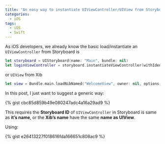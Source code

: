```yaml
---
title: "An easy way to instantiate UIViewController/UIView from Storyboard/Xib with Generic in Swift"
categories:
  - iOS
tags:
  - iOS
  - Swift
---
```


As iOS developers, we already know the basic load/instantiate an `UIViewController` from Storyboard is

```swift
let storyboard = UIStoryboard(name: "Main", bundle: nil)
let loginViewController = storyboard.instantiateViewController(withIdentifier: "Login") as? LoginViewController
```

or `UIView` from Xib

```swift
let view = Bundle.main.loadNibNamed("WelcomeView", owner: nil, options: nil)?.first
```

In this post, I just want to suggest a generic way:

{% gist cbc85d859b49e080247adc4a16a29ad9 %}

This requires the **Storyboard ID** of `UIViewController` in Storyboard is same as **it’s name**, or the **Xib’s name** have the same **name as UIView**.

Using:

{% gist e26413227f018616fda166651c808ac9 %}